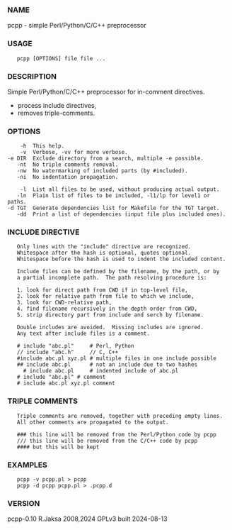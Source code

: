### NAME
pcpp - simple Perl/Python/C/C++ preprocessor

### USAGE
       pcpp [OPTIONS] file file ...

### DESCRIPTION
Simple Perl/Python/C/C++ preprocessor for in-comment directives.
* process include directives,
* removes triple-comments.

### OPTIONS
        -h  This help.
        -v  Verbose, -vv for more verbose.
    -e DIR  Exclude directory from a search, multiple -e possible.
       -nt  No triple comments removal.
       -nw  No watermarking of included parts (by #included).
       -ni  No indentation propagation.
   
        -l  List all files to be used, without producing actual output.
       -ln  Plain list of files to be included, -l1/lp for level1 or paths.
    -d TGT  Generate dependencies list for Makefile for the TGT target.
       -dd  Print a list of dependencies (input file plus included ones).

### INCLUDE DIRECTIVE
       Only lines with the "include" directive are recognized.
       Whitespace after the hash is optional, quotes optional.
       Whitespace before the hash is used to indent the included content.
   
       Include files can be defined by the filename, by the path, or by
       a partial incomplete path.  The path resolving procedure is:
   
       1. look for direct path from CWD if in top-level file,
       2. look for relative path from file to which we include,
       3. look for CWD-relative path,
       4. find filename recursively in the depth order from CWD,
       5. strip directory part from include and serch by filename.
       
       Double includes are avoided.  Missing includes are ignored.
       Any text after include files is a comment.
   
       # include "abc.pl"     # Perl, Python
       // include "abc.h"     // C, C++
       #include abc.pl xyz.pl # multiple files in one include possible
       ## include abc.pl      # not an include due to two hashes
         # include abc.pl     # indented include of abc.pl
       # include "abc.pl" # comment
       # include abc.pl xyz.pl comment

### TRIPLE COMMENTS
       Triple comments are removed, together with preceding empty lines.
       All other comments are propagated to the output.
   
       ### this line will be removed from the Perl/Python code by pcpp
       /// this line will be removed from the C/C++ code by pcpp
       #### but this will be kept

### EXAMPLES
       pcpp -v pcpp.pl > pcpp
       pcpp -d pcpp pcpp.pl > .pcpp.d

### VERSION
pcpp-0.10 R.Jaksa 2008,2024 GPLv3 built 2024-08-13

